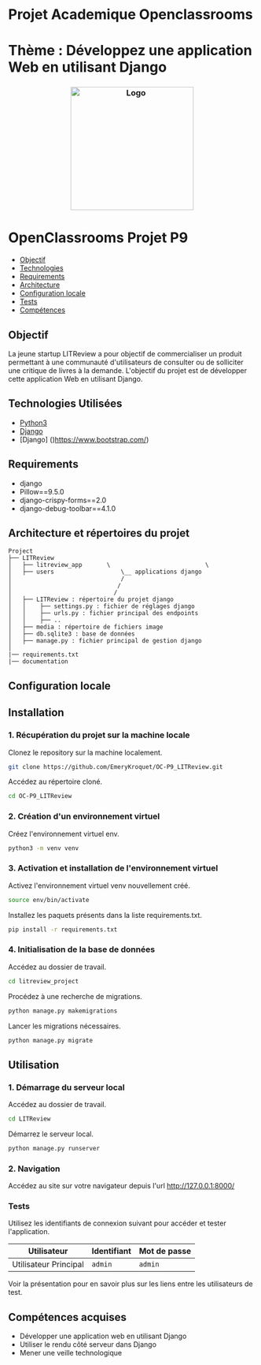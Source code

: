 # Projet Academique Openclassrooms 
# Thème : Développez une application Web en utilisant Django

<h3 align="center">
    <img alt="Logo" title="#logo" width="250px" src="/images/LITrevu-banne.png">
    <br>
</h3>


# OpenClassrooms Projet P9

- [Objectif](#obj)
- [Technologies](#techs)
- [Requirements](#reqs)
- [Architecture](#architecture)
- [Configuration locale](#localconfig)
- [Tests](#tests)
- [Compétences](#competences)


<a id="obj"></a>
## Objectif

La jeune startup LITReview a pour objectif de commercialiser un produit permettant à une communauté d'utilisateurs de consulter ou de solliciter une critique de livres à la demande.
L'objectif du projet est de développer cette application Web en utilisant Django.


<a id="techs"></a>
## Technologies Utilisées
- [Python3](https://www.python.org/)
- [Django](https://www.djangoproject.com/)
- [Django] ()https://www.bootstrap.com/)

<a id="reqs"></a>
## Requirements
- django
- Pillow==9.5.0
- django-crispy-forms==2.0
- django-debug-toolbar==4.1.0

<a id="architecture"></a>
## Architecture et répertoires du projet
```
Project
├── LITReview
│   ├── litreview_app       \                           \
│   ├── users                   \__ applications django
│                               /
│                              /
│                             /
│   ├── LITReview : répertoire du projet django
│   │    ├── settings.py : fichier de réglages django
│   │    ├── urls.py : fichier principal des endpoints
│   │    ├── ..
│   ├── media : répertoire de fichiers image
│   ├── db.sqlite3 : base de données
│   ├── manage.py : fichier principal de gestion django
│
|── requirements.txt
|── documentation
```

<a id="localconfig"></a>
## Configuration locale
## Installation

### 1. Récupération du projet sur la machine locale

Clonez le repository sur la machine localement.

```bash
git clone https://github.com/EmeryKroquet/OC-P9_LITReview.git
```

Accédez au répertoire cloné.
```bash
cd OC-P9_LITReview
```

### 2. Création d'un environnement virtuel 
Créez l'environnement virtuel env.
```bash
python3 -m venv venv
```

### 3. Activation et installation de l'environnement virtuel 

Activez l'environnement virtuel venv nouvellement créé.
```bash
source env/bin/activate
```

Installez les paquets présents dans la liste requirements.txt.
```bash
pip install -r requirements.txt
```

### 4. Initialisation de la base de données

Accédez au dossier de travail.
```bash
cd litreview_project
```

Procédez à une recherche de migrations.
```bash
python manage.py makemigrations
```

Lancer les migrations nécessaires.
```bash
python manage.py migrate
```

## Utilisation

### 1. Démarrage du serveur local

Accédez au dossier de travail.
```bash
cd LITReview
```

Démarrez le serveur local.
```bash
python manage.py runserver
```

### 2. Navigation

Accédez au site sur votre navigateur depuis l'url http://127.0.0.1:8000/

<a id="tests"></a>
### Tests

Utilisez les identifiants de connexion suivant pour accéder et tester l'application.

| Utilisateur           | Identifiant | Mot de passe |
|-----------------------|-------------|--------------|
| Utilisateur Principal | `admin`     | `admin`      |


Voir la présentation pour en savoir plus sur les liens entre les utilisateurs de test.

<a id="competences"></a>
## Compétences acquises
- Développer une application web en utilisant Django
- Utiliser le rendu côté serveur dans Django
- Mener une veille technologique


